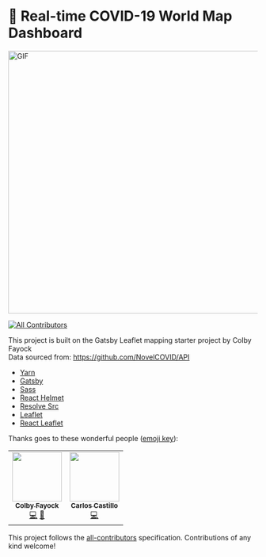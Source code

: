 # 🦠 Real-time COVID-19 World Map Dashboard

<img alt="GIF" src="https://github.com/amagsid/COVID-world-dashboard/blob/main/src/assets/readme-assets/app-preview.gif" width="950" height="530" />

<!-- ALL-CONTRIBUTORS-BADGE:START - Do not remove or modify this section -->

[![All Contributors](https://img.shields.io/badge/all_contributors-2-orange.svg?style=flat-square)](#contributors-)

<!-- ALL-CONTRIBUTORS-BADGE:END -->

This project is built on the Gatsby Leaflet mapping starter project by Colby Fayock <br>
Data sourced from: https://github.com/NovelCOVID/API

- [Yarn](https://yarnpkg.com/en/)
- [Gatsby](https://www.gatsbyjs.org/)
- [Sass](https://sass-lang.com)
- [React Helmet](https://github.com/nfl/react-helmet)
- [Resolve Src](https://github.com/alampros/gatsby-plugin-resolve-src)
- [Leaflet](https://leafletjs.com/)
- [React Leaflet](https://react-leaflet.js.org)

Thanks goes to these wonderful people ([emoji key](https://allcontributors.org/docs/en/emoji-key)):

<!-- ALL-CONTRIBUTORS-LIST:START - Do not remove or modify this section -->
<!-- prettier-ignore-start -->
<!-- markdownlint-disable -->
<table>
  <tr>
    <td align="center"><a href="https://colbyfayock.com/newsletter"><img src="https://avatars2.githubusercontent.com/u/1045274?v=4" width="100px;" alt=""/><br /><sub><b>Colby Fayock</b></sub></a><br /><a href="https://github.com/colbyfayock/coronavirus-map-dashboard/commits?author=colbyfayock" title="Code">💻</a> <a href="https://github.com/colbyfayock/coronavirus-map-dashboard/commits?author=colbyfayock" title="Documentation">📖</a></td>
    <td align="center"><a href="https://www.crc8109.com/"><img src="https://avatars1.githubusercontent.com/u/56422761?v=4" width="100px;" alt=""/><br /><sub><b>Carlos Castillo</b></sub></a><br /><a href="https://github.com/colbyfayock/coronavirus-map-dashboard/commits?author=crc8109" title="Code">💻</a></td>
  </tr>
</table>

<!-- markdownlint-enable -->
<!-- prettier-ignore-end -->

<!-- ALL-CONTRIBUTORS-LIST:END -->

This project follows the [all-contributors](https://github.com/all-contributors/all-contributors) specification. Contributions of any kind welcome!

```

```
